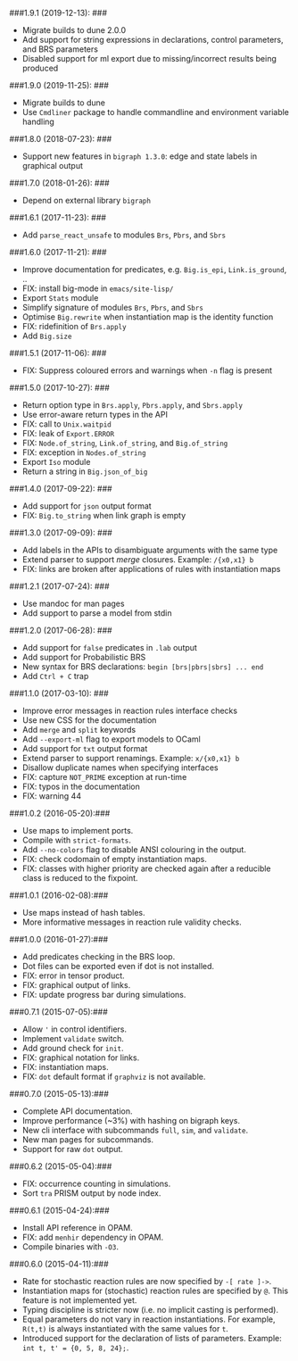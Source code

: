 ###1.9.1 (2019-12-13): ###

* Migrate builds to dune 2.0.0
* Add support for string expressions in declarations, control parameters, and
  BRS parameters
* Disabled support for ml export due to missing/incorrect results being produced

###1.9.0 (2019-11-25): ###

* Migrate builds to dune
* Use `Cmdliner` package to handle commandline and environment variable handling

###1.8.0 (2018-07-23): ###

* Support new features in `bigraph 1.3.0`: edge and state labels in graphical
  output


###1.7.0 (2018-01-26): ###

* Depend on external library `bigraph`


###1.6.1 (2017-11-23): ###

* Add `parse_react_unsafe` to modules `Brs`, `Pbrs`, and `Sbrs`


###1.6.0 (2017-11-21): ###

* Improve documentation for predicates, e.g. `Big.is_epi`, `Link.is_ground`, ..
* FIX: install big-mode in `emacs/site-lisp/`
* Export `Stats` module
* Simplify signature of modules `Brs`, `Pbrs`, and `Sbrs`
* Optimise `Big.rewrite` when instantiation map is the identity function
* FIX: ridefinition of `Brs.apply`
* Add `Big.size`


###1.5.1 (2017-11-06): ###

* FIX: Suppress coloured errors and warnings when `-n` flag is present


###1.5.0 (2017-10-27): ###

* Return option type in `Brs.apply`, `Pbrs.apply`, and `Sbrs.apply` 
* Use error-aware return types in the API
* FIX: call to `Unix.waitpid`
* FIX: leak of `Export.ERROR`
* FIX: `Node.of_string`, `Link.of_string`, and `Big.of_string`
* FIX: exception in `Nodes.of_string`
* Export `Iso` module
* Return a string in `Big.json_of_big` 


###1.4.0 (2017-09-22): ###

* Add support for `json` output format
* FIX: `Big.to_string` when link graph is empty


###1.3.0 (2017-09-09): ###

* Add labels in the APIs to disambiguate arguments with the same type
* Extend parser to support *merge* closures. Example: `/{x0,x1} b`
* FIX: links are broken after applications of rules with instantiation maps


###1.2.1 (2017-07-24): ###

* Use mandoc for man pages
* Add support to parse a model from stdin


###1.2.0 (2017-06-28): ###

* Add support for `false` predicates in `.lab` output
* Add support for Probabilistic BRS
* New syntax for BRS declarations: `begin [brs|pbrs|sbrs] ... end`
* Add `Ctrl + C` trap


###1.1.0 (2017-03-10): ###

* Improve error messages in reaction rules interface checks
* Use new CSS for the documentation
* Add `merge` and `split` keywords
* Add `--export-ml` flag to export models to OCaml
* Add support for `txt` output format
* Extend parser to support renamings. Example: `x/{x0,x1} b`
* Disallow duplicate names when specifying interfaces
* FIX: capture `NOT_PRIME` exception at run-time
* FIX: typos in the documentation
* FIX: warning 44


###1.0.2 (2016-05-20):###

* Use maps to implement ports.
* Compile with `strict-formats`.
* Add `--no-colors` flag to disable ANSI colouring in the output.
* FIX: check codomain of empty instantiation maps.
* FIX: classes with higher priority are checked again after a reducible class is
  reduced to the fixpoint.


###1.0.1 (2016-02-08):###

* Use maps instead of hash tables.
* More informative messages in reaction rule validity checks.


###1.0.0 (2016-01-27):###

* Add predicates checking in the BRS loop.
* Dot files can be exported even if dot is not installed.
* FIX: error in tensor product.
* FIX: graphical output of links.
* FIX: update progress bar during simulations.


###0.7.1 (2015-07-05):###

* Allow ``'`` in control identifiers.
* Implement `validate` switch.
* Add ground check for `init`.
* FIX: graphical notation for links.
* FIX: instantiation maps.
* FIX: `dot` default format if `graphviz` is not available.


###0.7.0 (2015-05-13):###

* Complete API documentation.
* Improve performance (~3%) with hashing on bigraph keys.
* New cli interface with subcommands `full`, `sim`, and `validate`.
* New man pages for subcommands.
* Support for raw `dot` output.


###0.6.2 (2015-05-04):###

* FIX: occurrence counting in simulations.
* Sort `tra` PRISM output by node index.


###0.6.1 (2015-04-24):###

* Install API reference in OPAM.
* FIX: add `menhir` dependency in OPAM.
* Compile binaries with `-O3`.


###0.6.0 (2015-04-11):###

*  Rate for stochastic reaction rules are now specified by ```-[ rate ]->```.
*  Instantiation maps for (stochastic) reaction rules are specified by ```@```.
   This feature is not implemented yet.
*  Typing discipline is stricter now (i.e. no implicit casting is performed).
*  Equal parameters do not vary in reaction instantiations. For example,
   ```R(t,t)``` is always instantiated with the same values for ```t```.
*  Introduced support for the declaration of lists of parameters. Example:
   ```int t, t' = {0, 5, 8, 24};```.
   
